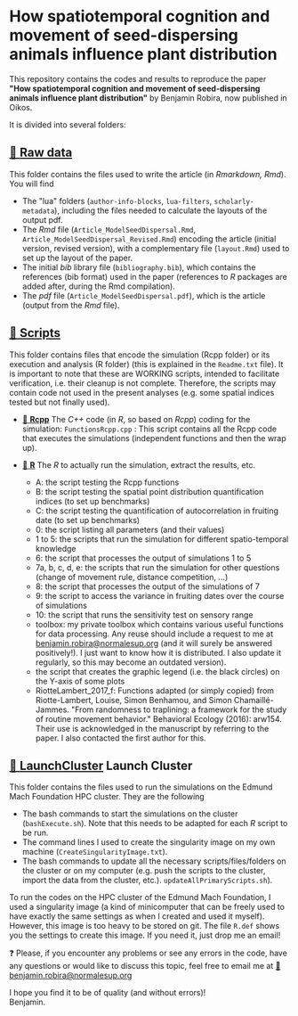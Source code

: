 # How spatiotemporal cognition and movement of seed-dispersing animals influence plant distribution

This repository contains the codes and results to reproduce the paper **"How spatiotemporal cognition and movement of seed-dispersing animals influence plant distribution"** by Benjamin Robira, now published in Oikos.

It is divided into several folders:

## [:file_folder: **Raw data**](Text)

This folder contains the files used to write the article (in *Rmarkdown, Rmd*). You will find
- The "lua" folders (`author-info-blocks`, `lua-filters`, `scholarly-metadata`), including the files needed to calculate the layouts of the output pdf.
- The *Rmd* file (`Article_ModelSeedDispersal.Rmd`, `Article_ModelSeedDispersal_Revised.Rmd`) encoding the article (initial version, revised version), with a complementary file (`layout.Rmd`) used to set up the layout of the paper.
- The initial *bib* library file (`bibliography.bib`), which contains the references (bib format) used in the paper (references to *R* packages are added after, during the Rmd compilation).
- The *pdf* file (`Article_ModelSeedDispersal.pdf`), which is the article (output from the *Rmd* file).

## [:file_folder: **Scripts**](Scripts)

This folder contains files that encode the simulation (Rcpp folder) or its execution and analysis (R folder) (this is explained in the `Readme.txt` file). It is important to note that these are WORKING scripts, intended to facilitate verification, i.e. their cleanup is not complete. Therefore, the scripts may contain code not used in the present analyses (e.g. some spatial indices tested but not finally used).

* [:file_folder: **Rcpp**](Scripts/Rcpp) The *C++* code (in *R*, so based on *Rcpp*) coding for the simulation:
  `FunctionsRcpp.cpp` : This script contains all the Rcpp code that executes the simulations (independent functions and then the wrap up).

* [:file_folder: **R**](Scripts/R) The *R* to actually run the simulation, extract the results, etc.
  - A: the script testing the Rcpp functions
  - B: the script testing the spatial point distribution quantification indices (to set up benchmarks)
  - C: the script testing the quantification of autocorrelation in fruiting date (to set up benchmarks)
  - 0: the script listing all parameters (and their values)
  - 1 to 5: the scripts that run the simulation for different spatio-temporal knowledge
  - 6: the script that processes the output of simulations 1 to 5
  - 7a, b, c, d, e: the scripts that run the simulation for other questions (change of movement rule, distance competition, ...)
  - 8: the script that processes the output of the simulations of 7
  - 9: the script to access the variance in fruiting dates over the course of simulations
  - 10: the script that runs the sensitivity test on sensory range 
  - toolbox: my private toolbox which contains various useful functions for data processing. Any reuse should include a request to me at benjamin.robira@normalesup.org (and it will surely be answered positively!). I just want to know how it is distributed. I also update it regularly, so this may become an outdated version).
  - the script that creates the graphic legend (i.e. the black circles) on the Y-axis of some plots
  - RiotteLambert_2017_f: Functions adapted (or simply copied) from Riotte-Lambert, Louise, Simon Benhamou, and Simon Chamaillé-Jammes. "From randomness to traplining: a framework for the study of routine movement behavior." Behavioral Ecology (2016): arw154. Their use is acknowledged in the manuscript by referring to the paper. I also contacted the first author for this.

  
## [:file_folder: **LaunchCluster**](Scripts/LaunchCluster) Launch Cluster

This folder contains the files used to run the simulations on the Edmund Mach Foundation HPC cluster. They are the following
 - The bash commands to start the simulations on the cluster (`bashExecute.sh`). Note that this needs to be adapted for each *R* script to be run.
 - The command lines I used to create the singularity image on my own machine (`CreateSingularityImage.txt`).
 - The bash commands to update all the necessary scripts/files/folders on the cluster or on my computer (e.g. push the scripts to the cluster, import the data from the cluster, etc.). `updateAllPrimaryScripts.sh`).

To run the codes on the HPC cluster of the Edmund Mach Foundation, I used a singularity image (a kind of minicomputer that can be freely used to have exactly the same settings as when I created and used it myself). However, this image is too heavy to be stored on git. The file `R.def` shows you the settings to create this image. If you need it, just drop me an email!

:question: Please, if you encounter any problems or see any errors in the code, have any questions or would like to discuss this topic, feel free to email me at [:e-mail:](mailto:benjamin.robira@normalesup.org) benjamin.robira@normalesup.org  

I hope you find it to be of quality (and without errors)!   
Benjamin.  